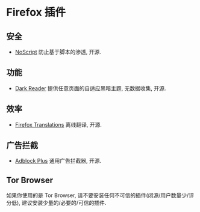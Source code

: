 # Firefox 插件

## 安全

- [NoScript] 防止基于脚本的渗透, 开源.

## 功能

- [Dark Reader] 提供任意页面的自适应黑暗主题, 无数据收集, 开源.

## 效率

- [Firefox Translations] 离线翻译, 开源.

## 广告拦截

- [Adblock Plus] 通用广告拦截器, 开源.

## Tor Browser

如果你使用的是 Tor Browser, 请不要安装任何不可信的插件(闭源/用户数量少/评分低), 建议安装少量的/必要的/可信的插件.  

[NoScript]:             https://addons.mozilla.org/en-US/firefox/addon/noscript/

[Dark Reader]:          https://addons.mozilla.org/en-US/firefox/addon/darkreader/

[Firefox Translations]: https://addons.mozilla.org/en-US/firefox/addon/firefox-translations/?utm_source=addons.mozilla.org&utm_medium=referral&utm_content=search

[Adblock Plus]:         https://addons.mozilla.org/en-US/firefox/addon/adblock-plus/
